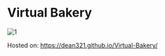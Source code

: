 # Virtual Bakery

![1](https://user-images.githubusercontent.com/17800800/194322936-e1b55570-91db-401c-aebb-7151f8bc5f93.png)

Hosted on: https://dean321.github.io/Virtual-Bakery/
